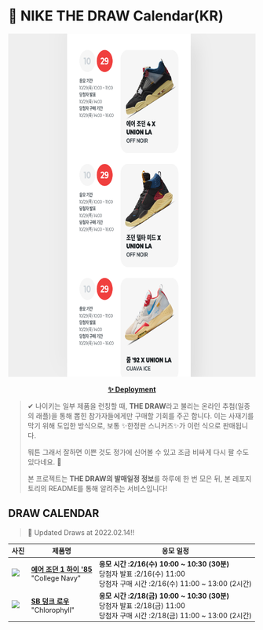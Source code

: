 # 👟 NIKE THE DRAW Calendar(KR)

<div align="center">
  <a href="https://junhoyeo.github.io/NIKE-THE-DRAW-Calendar/">
    <img src="./docs/images/preview.png" alt="Preview image of deployed application" height="700px" width="700px" />
  </a>
</div>

<p align="center">
  <a href="https://junhoyeo.github.io/NIKE-THE-DRAW-Calendar/">
    <strong>✨ Deployment</strong>
  </a>
</p>

> ✔ 나이키는 일부 제품을 런칭할 때, **THE DRAW**라고 불리는 온라인 추첨(일종의 래플)을 통해 뽑힌 참가자들에게만 구매할 기회를 주곤 합니다. 이는 사재기를 막기 위해 도입한 방식으로, 보통 ✨한정판 스니커즈✨가 이런 식으로 판매됩니다.
>
> 뭐튼 그래서 잘하면 이쁜 것도 정가에 신어볼 수 있고 조금 비싸게 다시 팔 수도 있다네요. 🤭
>
> 본 프로젝트는 **THE DRAW의 발매일정 정보**를 하루에 한 번 모은 뒤, 본 레포지토리의 README를 통해 알려주는 서비스입니다!

## DRAW CALENDAR

<!-- DRAW CALENDAR: START -->

> 👟 Updated Draws at 2022.02.14‼️

| 사진 | 제품명 | 응모 일정 |
| --- | ---- | ------- |
| <img src="https://static-breeze.nike.co.kr/kr/ko_kr/cmsstatic/product/-1504532344/4422-400-1.jpg?snkrBrowse" width="256" /> | <a href="https://www.nike.com/kr/launch/t/men/fw/basketball/BQ4422-400/unbp45/air-jordan-1-hi-85"><strong>에어 조던 1 하이 '85</strong><br /></a> "College Navy" | <strong>응모 시간 :2/16(수) 10:00 ~ 10:30 (30분)</strong><br />당첨자 발표 :2/16(수) 11:00<br />당첨자 구매 시간 :2/16(수) 11:00 ~ 13:00 (2시간) |
| <img src="https://static-breeze.nike.co.kr/kr/ko_kr/cmsstatic/product/BQ6817-011/9113efff-41d8-4f40-b593-afc6fe5a0ee5_primary.jpg?snkrBrowse" width="256" /> | <a href="https://www.nike.com/kr/launch/t/adult-unisex/fw/action-outdoor/BQ6817-011/ymgx74/nike-sb-dunk-low-pro"><strong>SB 덩크 로우</strong><br /></a> "Chlorophyll" | <strong>응모 시간 :2/18(금) 10:00 ~ 10:30 (30분)</strong><br />당첨자 발표 :2/18(금) 11:00<br />당첨자 구매 시간 :2/18(금) 11:00 ~ 13:00 (2시간) |

<!-- DRAW CALENDAR: END -->
